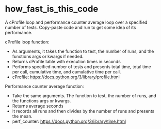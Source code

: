 # how_fast_is_this_code
A cProfile loop and performance counter average loop over a specified number of tests. Copy-paste code and run to get some idea of its performance.

cProfile loop function:
- As arguments, it takes the function to test, the number of runs, and the functions args or kwargs if needed.
- Returns cProfile table with execution times in seconds
- Performs specified number of tests and presents total time, total time per call, cumulative time, and cumulative time per call.
- cProfile: https://docs.python.org/3/library/profile.html

Performance counter average function:
- Take the same arguments. The function to test, the number of runs, and the functions args or kwargs. 
- Returns average seconds 
- It records all runs and then divides by the number of runs and presents the mean. 
- perf_counter: https://docs.python.org/3/library/time.html
